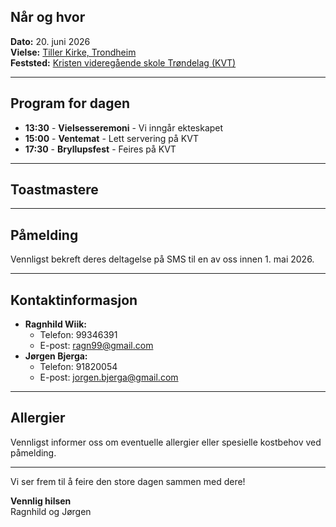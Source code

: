 ## Når og hvor
**Dato:** 20. juni 2026  
**Vielse:** [Tiller Kirke, Trondheim](https://maps.app.goo.gl/hkfsY3ov8hinKprd8)  
**Feststed:** [Kristen videregående skole Trøndelag (KVT)](https://maps.app.goo.gl/5hSVWrSvvbdmmyWz8)  

---

## Program for dagen
- **13:30** - **Vielsesseremoni** - Vi inngår ekteskapet
- **15:00** - **Ventemat** - Lett servering på KVT
- **17:30** - **Bryllupsfest** - Feires på KVT

---

## Toastmastere

---

## Påmelding
Vennligst bekreft deres deltagelse på SMS til en av oss innen 1. mai 2026.

---

## Kontaktinformasjon
- **Ragnhild Wiik:**
  - Telefon: 99346391
  - E-post: ragn99@gmail.com
- **Jørgen Bjerga:**
  - Telefon: 91820054
  - E-post: jorgen.bjerga@gmail.com

---

## Allergier
Vennligst informer oss om eventuelle allergier eller spesielle kostbehov ved påmelding.

---

Vi ser frem til å feire den store dagen sammen med dere!

**Vennlig hilsen**  
Ragnhild og Jørgen
